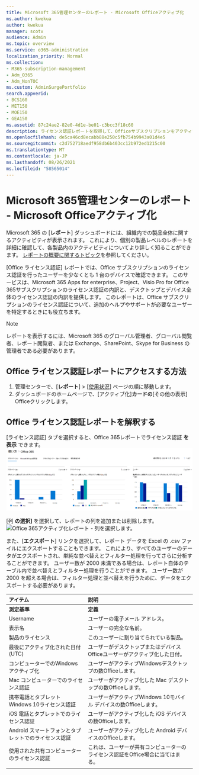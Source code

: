 ```yaml
---
title: Microsoft 365管理センターのレポート - Microsoft Officeアクティブ化
ms.author: kwekua
author: kwekua
manager: scotv
audience: Admin
ms.topic: overview
ms.service: o365-administration
localization_priority: Normal
ms.collection:
- M365-subscription-management
- Adm_O365
- Adm_NonTOC
ms.custom: AdminSurgePortfolio
search.appverid:
- BCS160
- MET150
- MOE150
- GEA150
ms.assetid: 87c24ae2-82e0-4d1e-be01-c3bcc3f18c60
description: ライセンス認証レポートを取得して、Officeサブスクリプションをアクティブ化したユーザーを知り、追加のOffice必要なユーザーを特定する方法について学習します。
ms.openlocfilehash: de5ca46cd8ecabb88e250c5fb754b9943a01d4e5
ms.sourcegitcommit: c2d752718aedf958db6b403cc12b972ed1215c00
ms.translationtype: MT
ms.contentlocale: ja-JP
ms.lasthandoff: 08/26/2021
ms.locfileid: "58565014"
---
```

# <a name="microsoft-365-reports-in-the-admin-center---microsoft-office-activations"></a>Microsoft 365管理センターのレポート - Microsoft Officeアクティブ化

Microsoft 365 の [**レポート**] ダッシュボードには、組織内での製品全体に関するアクティビティが表示されます。 これにより、個別の製品レベルのレポートを詳細に確認して、各製品内のアクティビティについてより詳しく知ることができます。 [レポートの概要に関するトピック](activity-reports.md)を参照してください。
  
[Office ライセンス認証] レポートでは、Office サブスクリプションのライセンス認証を行ったユーザーを少なくとも 1 台のデバイスで確認できます。 このサービスは、Microsoft 365 Apps for enterprise、Project、Visio Pro for Office 365サブスクリプションのライセンス認証の内訳と、デスクトップとデバイス全体のライセンス認証の内訳を提供します。 このレポートは、Office サブスクリプションのライセンス認証について、追加のヘルプやサポートが必要なユーザーを特定するときにも役立ちます。
  
> [!NOTE]
> レポートを表示するには、Microsoft 365 のグローバル管理者、グローバル閲覧者、レポート閲覧者、または Exchange、SharePoint、Skype for Business の管理者である必要があります。  
  
## <a name="how-to-get-to-the-office-activations-report"></a>Office ライセンス認証レポートにアクセスする方法

1. 管理センターで、[**レポート**] \> [<a href="https://go.microsoft.com/fwlink/p/?linkid=2074756" target="_blank">使用状況</a>] ページの順に移動します。 
2. ダッシュボードのホームページで、[アクティブ化]**カードの**[その他の表示] Officeクリックします。
  
## <a name="interpret-the-office-activations-report"></a>Office ライセンス認証レポートを解釈する
  
[ライセンス認証] タブを選択すると、Office 365レポートでライセンス認証 **を表示** できます。<br/>![Microsoft 365レポート - ライセンス認証Microsoft Office 365します。](../../media/e1df82a2-3336-4b38-b66c-b286c44b82ee.png)

[列 **の選択]** を選択して、レポートの列を追加または削除します。  <br/> ![Office 365アクティブ化レポート - 列を選択します。](../../media/d11a0efa-a067-4440-a4f3-71b618a90301.png)

また、[**エクスポート**] リンクを選択して、レポート データを Excel の .csv ファイルにエクスポートすることもできます。 これにより、すべてのユーザーのデータがエクスポートされ、単純な並べ替えとフィルター処理を行ってさらに分析することができます。 ユーザー数が 2000 未満である場合は、レポート自体のテーブル内で並べ替えとフィルター処理を行うことができます。 ユーザー数が 2000 を超える場合は、フィルター処理と並べ替えを行うために、データをエクスポートする必要があります。 

|アイテム|説明|
|:-----|:-----|
|**測定基準**|**定義**|
|Username  <br/> |ユーザーの電子メール アドレス。  <br/> |
|表示名  <br/> |ユーザーの完全な名前。  <br/> |
|製品のライセンス  <br/> |このユーザーに割り当てられている製品。  <br/> |
|最後にアクティブ化された日付(UTC)  <br/> |ユーザーがデスクトップまたはデバイスOfficeユーザーがアクティブ化した日付。  <br/> |
|コンピューターでのWindowsアクティブ化  <br/> |ユーザーがアクティブWindowsデスクトップの数Officeします。  <br/> |
|Mac コンピューターでのライセンス認証 <br/> |ユーザーがアクティブ化した Mac デスクトップの数Officeします。|
|携帯電話とタブレットWindows 10ライセンス認証  <br/> |ユーザーがアクティブWindows 10モバイル デバイスの数Officeします。  <br/> |
|iOS 電話とタブレットでのライセンス認証  <br/> |ユーザーがアクティブ化した iOS デバイスの数Officeします。|
|Android スマートフォンとタブレットでのライセンス認証  <br/> |ユーザーがアクティブ化した Android デバイスのOfficeします。  <br/> |
|使用された共有コンピューターのライセンス認証 |これは、ユーザーが共有コンピューターのライセンス認証をOffice場合に当てはまる。|
|||
   